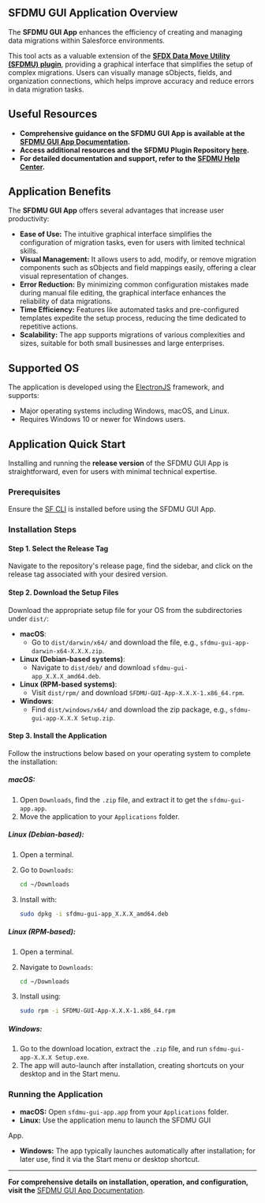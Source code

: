 ## SFDMU GUI Application Overview

The **SFDMU GUI App** enhances the efficiency of creating and managing data migrations within Salesforce environments. 

This tool acts as a valuable extension of the [**SFDX Data Move Utility (SFDMU) plugin**](https://github.com/forcedotcom/SFDX-Data-Move-Utility), providing a graphical interface that simplifies the setup of complex migrations. Users can visually manage sObjects, fields, and organization connections, which helps improve accuracy and reduce errors in data migration tasks.

## Useful Resources

- **Comprehensive guidance on the SFDMU GUI App is available at the [SFDMU GUI App Documentation](https://help.sfdmu.com/sfdmu-gui-app).**
- **Access additional resources and the SFDMU Plugin Repository [here](https://github.com/forcedotcom/SFDX-Data-Move-Utility).**
- **For detailed documentation and support, refer to the [SFDMU Help Center](https://help.sfdmu.com/).**

## Application Benefits

The **SFDMU GUI App** offers several advantages that increase user productivity:

- **Ease of Use:** The intuitive graphical interface simplifies the configuration of migration tasks, even for users with limited technical skills.
- **Visual Management:** It allows users to add, modify, or remove migration components such as sObjects and field mappings easily, offering a clear visual representation of changes.
- **Error Reduction:** By minimizing common configuration mistakes made during manual file editing, the graphical interface enhances the reliability of data migrations.
- **Time Efficiency:** Features like automated tasks and pre-configured templates expedite the setup process, reducing the time dedicated to repetitive actions.
- **Scalability:** The app supports migrations of various complexities and sizes, suitable for both small businesses and large enterprises.

## Supported OS

The application is developed using the [ElectronJS](https://www.electronjs.org/) framework, and supports:

- Major operating systems including Windows, macOS, and Linux.
- Requires Windows 10 or newer for Windows users.

## Application Quick Start

Installing and running the **release version** of the SFDMU GUI App is straightforward, even for users with minimal technical expertise.

### Prerequisites

Ensure the [SF CLI](https://developer.salesforce.com/docs/atlas.en-us.sfdx_setup.meta/sfdx_setup/sfdx_setup_install_cli.htm) is installed before using the SFDMU GUI App.

### Installation Steps

#### Step 1. Select the Release Tag

Navigate to the repository's release page, find the sidebar, and click on the release tag associated with your desired version.

#### Step 2. Download the Setup Files

Download the appropriate setup file for your OS from the subdirectories under `dist/`:

- **macOS**:
  - Go to `dist/darwin/x64/` and download the file, e.g., `sfdmu-gui-app-darwin-x64-X.X.X.zip`.
- **Linux (Debian-based systems)**:
  - Navigate to `dist/deb/` and download `sfdmu-gui-app_X.X.X_amd64.deb`.
- **Linux (RPM-based systems)**:
  - Visit `dist/rpm/` and download `SFDMU-GUI-App-X.X.X-1.x86_64.rpm`.
- **Windows**:
  - Find `dist/windows/x64/` and download the zip package, e.g., `sfdmu-gui-app-X.X.X Setup.zip`.

#### Step 3. Install the Application

Follow the instructions below based on your operating system to complete the installation:

##### macOS:

1. Open `Downloads`, find the `.zip` file, and extract it to get the `sfdmu-gui-app.app`.
2. Move the application to your `Applications` folder.

##### Linux (Debian-based):

1. Open a terminal.

2. Go to `Downloads`:

   ```bash
   cd ~/Downloads
   ```

3. Install with:

   ```bash
   sudo dpkg -i sfdmu-gui-app_X.X.X_amd64.deb
   ```

##### Linux (RPM-based):

1. Open a terminal.

2. Navigate to `Downloads`:

   ```bash
   cd ~/Downloads
   ```

3. Install using:

   ```bash
   sudo rpm -i SFDMU-GUI-App-X.X.X-1.x86_64.rpm
   ```

##### Windows:

1. Go to the download location, extract the `.zip` file, and run `sfdmu-gui-app-X.X.X Setup.exe`.
2. The app will auto-launch after installation, creating shortcuts on your desktop and in the Start menu.

### Running the Application

- **macOS:** Open `sfdmu-gui-app.app` from your `Applications` folder.
- **Linux:** Use the application menu to launch the SFDMU GUI

 App.

- **Windows:** The app typically launches automatically after installation; for later use, find it via the Start menu or desktop shortcut.



---

**For comprehensive details on installation, operation, and configuration, visit the** [SFDMU GUI App Documentation](https://help.sfdmu.com/sfdmu-gui-app).